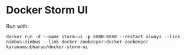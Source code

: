 # Docker Storm UI

Run with:

```
docker run -d --name storm-ui -p 8080:8080 --restart always --link nimbus:nimbus --link docker-zookeeper:docker-zookeeper karanamsubbarao/docker-storm-ui
